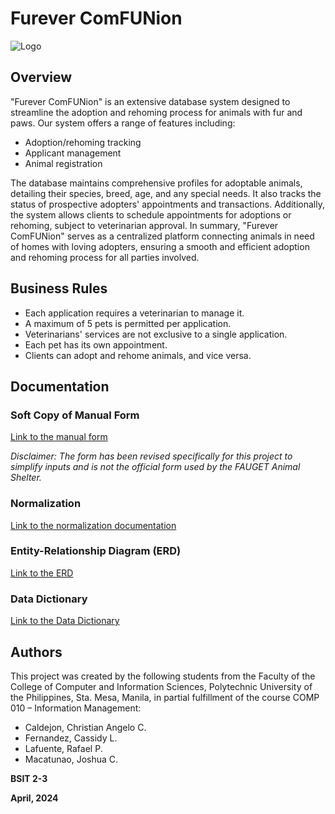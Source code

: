# Furever ComFUNion

![Logo](path/to/logo.png)

## Overview

"Furever ComFUNion" is an extensive database system designed to streamline the adoption and rehoming process for animals with fur and paws. Our system offers a range of features including:

- Adoption/rehoming tracking
- Applicant management
- Animal registration

The database maintains comprehensive profiles for adoptable animals, detailing their species, breed, age, and any special needs. It also tracks the status of prospective adopters' appointments and transactions. Additionally, the system allows clients to schedule appointments for adoptions or rehoming, subject to veterinarian approval. In summary, "Furever ComFUNion" serves as a centralized platform connecting animals in need of homes with loving adopters, ensuring a smooth and efficient adoption and rehoming process for all parties involved.

## Business Rules

- Each application requires a veterinarian to manage it.
- A maximum of 5 pets is permitted per application.
- Veterinarians' services are not exclusive to a single application.
- Each pet has its own appointment.
- Clients can adopt and rehome animals, and vice versa.

## Documentation

### Soft Copy of Manual Form

[Link to the manual form](https://www.canva.com/design/DAGA3tMefPE/aPt8C8q2vcuKwzEjf5fw0A/edit?utm_content=DAGA3tMefPE&utm_campaign=designshare&utm_medium=link2&utm_source=sharebutton)

*Disclaimer: The form has been revised specifically for this project to simplify inputs and is not the official form used by the FAUGET Animal Shelter.*

### Normalization

[Link to the normalization documentation](https://docs.google.com/spreadsheets/d/1qQ6mgWr-jic6zWBTz1Zve5SQPBW1k35RfxIZBazvzHs/edit?usp=sharing)

### Entity-Relationship Diagram (ERD)

[Link to the ERD](https://lucid.app/lucidchart/8576b084-1302-4b38-a30f-6d9d078c8a4f/edit?viewport_loc=-5332%2C339%2C3840%2C1695%2C0_0&invitationId=inv_9335e154-3ccf-411f-939c-24920c16ccc0)

### Data Dictionary

[Link to the Data Dictionary](https://docs.google.com/spreadsheets/d/1VVqiiR2KJIW1gC9mhwUaOY1MfFndEEd2-GYizXBWOpQ/edit?usp=sharing)

## Authors

This project was created by the following students from the Faculty of the College of Computer and Information Sciences, Polytechnic University of the Philippines, Sta. Mesa, Manila, in partial fulfillment of the course COMP 010 – Information Management:

- Caldejon, Christian Angelo C.
- Fernandez, Cassidy L.
- Lafuente, Rafael P.
- Macatunao, Joshua C.

**BSIT 2-3**

**April, 2024**
